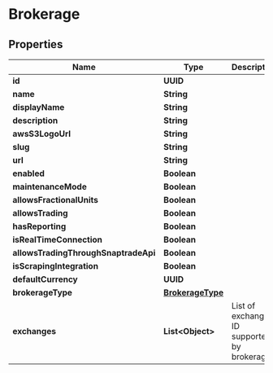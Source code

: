 

# Brokerage


## Properties

| Name | Type | Description | Notes |
|------------ | ------------- | ------------- | -------------|
|**id** | **UUID** |  |  [optional] |
|**name** | **String** |  |  [optional] |
|**displayName** | **String** |  |  [optional] |
|**description** | **String** |  |  [optional] |
|**awsS3LogoUrl** | **String** |  |  [optional] |
|**slug** | **String** |  |  [optional] |
|**url** | **String** |  |  [optional] |
|**enabled** | **Boolean** |  |  [optional] |
|**maintenanceMode** | **Boolean** |  |  [optional] |
|**allowsFractionalUnits** | **Boolean** |  |  [optional] |
|**allowsTrading** | **Boolean** |  |  [optional] |
|**hasReporting** | **Boolean** |  |  [optional] |
|**isRealTimeConnection** | **Boolean** |  |  [optional] |
|**allowsTradingThroughSnaptradeApi** | **Boolean** |  |  [optional] |
|**isScrapingIntegration** | **Boolean** |  |  [optional] |
|**defaultCurrency** | **UUID** |  |  [optional] |
|**brokerageType** | [**BrokerageType**](BrokerageType.md) |  |  [optional] |
|**exchanges** | **List&lt;Object&gt;** | List of exchange ID supported by brokerage |  [optional] |



